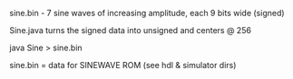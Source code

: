 sine.bin - 7 sine waves of increasing amplitude, each 9 bits wide (signed)

Sine.java turns the signed data into unsigned and centers @ 256

java Sine > sine.bin

sine.bin = data for SINEWAVE ROM (see hdl & simulator dirs)
